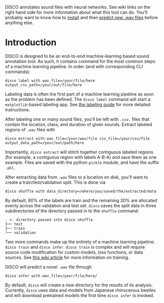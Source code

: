 DISCO annotates sound files with neural networks. 
See wiki links on the right hand side for more information 
about what this tool can do. You'll probably want to know how to 
[install](https://github.com/TravisWheelerLab/disco/wiki/Installation) and then [predict new .wav files](https://github.com/TravisWheelerLab/disco/wiki/Inference-using-pretrained-models) before anything else.


# Introduction
DISCO is designed to be an end-to-end machine-learning based sound annotation tool. As such, it contains command for the
most common steps of a machine learning pipeline. 
In order (and with corresponding CLI commands):

```
disco label with wav_file=/your/file/here output_csv_path=/your/out/file/here
``` 

Labeling data is often the first part of a machine learning pipeline as 
soon as the problem has been defined. The `disco label` command will start a `matplotlib`-based labeling app. See 
[the labeling guide](https://github.com/TravisWheelerLab/disco/wiki/Labeling-and-extracting-data.md) for more detailed instructions.

After labeling one or many sound files, you'll be left with `.csv.` files that contain the location, class, and duration of 
given sounds. Extract labeled regions of `.wav` files with
```
disco extract with wav_file=/your/wav/file csv_file=/your/csv/file output_data_path=/your/out/path/here
```
Importantly, `disco extract` will stitch together contiguous labeled regions (for example, a contiguous region with labels
A-B-A) and save them as one example. Files are saved with the python `pickle` module, and have the suffix `.pkl`.

After extracting data from `.wav` files to a location on disk, you'll want to create a train/test/validation split.
This is done via 
```shell
disco shuffle with data_directory=/where/you/saved/the/extracted/data
```
By default, 80% of the labels are train and the remaining 20% are allocated evenly across the validation and test set.
`disco` saves the split data in three subdirectories of the directory passed in to the `shuffle` command:

```
. <- directory passed into disco shuffle
├── test
├── train
└── validation
```
Two more commands make up the entirety of a machine learning pipeline:
`disco train` and `disco infer`. `disco train` is complex and will require source code modification for custom models, 
loss functions, or data sources.
See [this wiki article](https://github.com/TravisWheelerLab/disco/wiki/Training-new-models.md) for more information on training.

DISCO will predict a novel `.wav` file through
```shell
disco infer with wav_file=/your/file/here/
```
By default, `disco` will create a new directory for the results of its analysis. Currently, `disco` uses data and models 
from Japanese rhinocerous beetles and will download pretrained models the first time `disco infer` is invoked.































